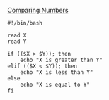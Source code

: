 [Comparing Numbers](https://www.hackerrank.com/challenges/bash-tutorials---comparing-numbers/problem)

```
#!/bin/bash

read X
read Y

if (($X > $Y)); then 
    echo "X is greater than Y"
elif (($X < $Y)); then
    echo "X is less than Y"
else 
    echo "X is equal to Y"
fi

```
